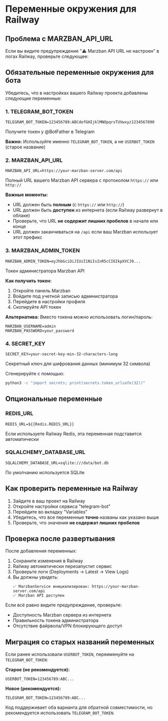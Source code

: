 # Переменные окружения для Railway

## Проблема с MARZBAN_API_URL

Если вы видите предупреждение "⚠️ Marzban API URL не настроен" в логах Railway, проверьте следующее:

## Обязательные переменные окружения для бота

Убедитесь, что в настройках вашего Railway проекта добавлены следующие переменные:

### 1. TELEGRAM_BOT_TOKEN
```
TELEGRAM_BOT_TOKEN=123456789:ABCdefGHIjklMNOpqrsTUVwxyz1234567890
```
Получите токен у @BotFather в Telegram

**Важно:** Используйте именно `TELEGRAM_BOT_TOKEN`, а не `USERBOT_TOKEN` (старое название)

### 2. MARZBAN_API_URL
```
MARZBAN_API_URL=https://your-marzban-server.com/api
```
Полный URL вашего Marzban API сервера с протоколом `https://` или `http://`

**Важные моменты:**
- URL должен быть **полным** (с `https://` или `http://`)
- URL должен быть **доступен** из интернета (если Railway развернут в облаке)
- Проверьте, что URL **не содержит лишних пробелов** в начале или конце
- URL должен заканчиваться на `/api` если ваш Marzban использует этот префикс

### 3. MARZBAN_ADMIN_TOKEN
```
MARZBAN_ADMIN_TOKEN=eyJhbGciOiJIUzI1NiIsInR5cCI6IkpXVCJ9...
```
Токен администратора Marzban API

**Как получить токен:**
1. Откройте панель Marzban
2. Войдите под учетной записью администратора
3. Перейдите в настройки профиля
4. Скопируйте API токен

**Альтернатива:** Вместо токена можно использовать логин/пароль:
```
MARZBAN_USERNAME=admin
MARZBAN_PASSWORD=your_password
```

### 4. SECRET_KEY
```
SECRET_KEY=your-secret-key-min-32-characters-long
```
Секретный ключ для шифрования данных (минимум 32 символа)

Сгенерируйте с помощью:
```bash
python3 -c "import secrets; print(secrets.token_urlsafe(32))"
```

## Опциональные переменные

### REDIS_URL
```
REDIS_URL=${{Redis.REDIS_URL}}
```
Если используете Railway Redis, эта переменная подставится автоматически

### SQLALCHEMY_DATABASE_URL
```
SQLALCHEMY_DATABASE_URL=sqlite:///data/bot.db
```
По умолчанию используется SQLite

## Как проверить переменные на Railway

1. Зайдите в ваш проект на Railway
2. Откройте настройки сервиса "telegram-bot"
3. Перейдите во вкладку "Variables"
4. Убедитесь, что все переменные **точно** названы как указано выше
5. Проверьте, что значения **не содержат лишних пробелов**

## Проверка после развертывания

После добавления переменных:

1. Сохраните изменения в Railway
2. Railway автоматически перезапустит сервис
3. Проверьте логи (Deployments → Latest → View Logs)
4. Вы должны увидеть:
   ```
   ✅ MarzbanService инициализирован: https://your-marzban-server.com/api
   ✅ Marzban API доступен
   ```

Если всё равно видите предупреждение, проверьте:
- Доступность Marzban сервера из интернета
- Правильность токена администратора
- Отсутствие файрвола/VPN блокирующего доступ

## Миграция со старых названий переменных

Если ранее использовали `USERBOT_TOKEN`, переименуйте на `TELEGRAM_BOT_TOKEN`:

**Старое (не рекомендуется):**
```
USERBOT_TOKEN=123456789:ABC...
```

**Новое (рекомендуется):**
```
TELEGRAM_BOT_TOKEN=123456789:ABC...
```

Код поддерживает оба варианта для обратной совместимости, но рекомендуется использовать `TELEGRAM_BOT_TOKEN`.
